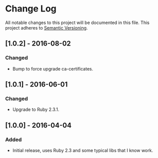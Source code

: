 # Change Log
All notable changes to this project will be documented in this file.
This project adheres to [Semantic Versioning](http://semver.org/).

## [1.0.2] - 2016-08-02
### Changed
- Bump to force upgrade ca-certificates.

## [1.0.1] - 2016-06-01
### Changed
- Upgrade to Ruby 2.3.1.

## [1.0.0] - 2016-04-04
### Added
- Initial release, uses Ruby 2.3 and some typical libs that I know work.
